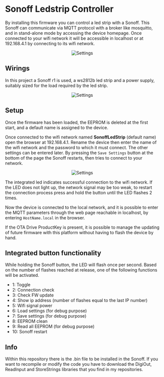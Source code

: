 **Sonoff Ledstrip Controller**
=======================
By installing this firmware you can control a led strip with a Sonoff. This Sonoff can communicate via MQTT protocol with a broker like mosquitto, and in stand-alone mode by accessing the device homepage. Once connected to your wifi network it will be accessible in localhost or at 192.168.4.1 by connecting to its wifi network.

<p align="center">
  <img src="https://github.com/aletiffi/Led_Sonoff/blob/main/img/HomePage.PNG" alt="Settings"/>
</p>

**Wirings**
-----------------------------------------
In this project a Sonoff r1 is used, a ws2812b led strip and a power supply, suitably sized for the load required by the led strip.

<p align="center">
  <img src="https://github.com/aletiffi/Led_Sonoff/blob/main/img/Schema.png" alt="Settings"/>
</p>

**Setup**
-----------------------------------------
Once the firmware has been loaded, the EEPROM is deleted at the first start, and a default name is assigned to the device.

Once connected to the wifi network named **SonoffLedStrip** (default name) open the browser at 192.168.4.1. Rename the device then enter the name of the wifi network and the password to which it must connect. The other settings can be entered later. By pressing the `Save Settings` button at the bottom of the page the Sonoff restarts, then tries to connect to your network.

<p align="center">
  <img src="https://github.com/aletiffi/Led_Sonoff/blob/main/img/Settings.PNG" alt="Settings"/>
</p>

The integrated led indicates successful connection to the wifi network.
If the LED does not light up, the network signal may be too weak, to restart the connection process press and hold the button until the LED flashes 2 times.

Now the device is connected to the local network, and it is possible to enter the MQTT parameters through the web page reachable in localhost, by entering `HostName.local` in the browser.

If the OTA Drive ProductKey is present, it is possible to manage the updating of future firmware with this platform without having to flash the device by hand.

**Integrated button functionality**
-----------------------------------------
While holding the Sonoff button, the LED will flash once per second. Based on the number of flashes reached at release, one of the following functions will be activated.

- 1:  Toggle
- 2:  Connection check
- 3:  Check FW update
- 4:  Show ip address (number of flashes equal to the last IP number)
- 5:  Wifi signal power
- 6:  Load settings (for debug purpose)
- 7:  Save settings (for debug purpose)
- 8:  EEPROM clean
- 9:  Read all EEPROM (for debug purpose)
- 10: Sonoff restart

**Info**
-----------------------------------------
Within this repository there is the .bin file to be installed in the Sonoff. If you want to recompile or modify the code you have to download the DigiOut, ReadInput and StoreStrings libraries that you find in my repositories.